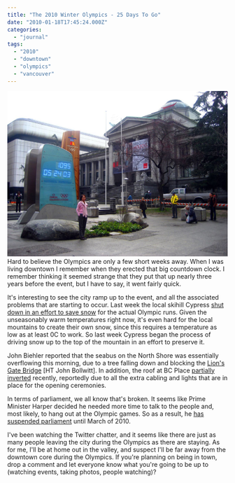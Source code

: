 ```yaml
---
title: "The 2010 Winter Olympics - 25 Days To Go"
date: "2010-01-18T17:45:24.000Z"
categories: 
  - "journal"
tags: 
  - "2010"
  - "downtown"
  - "olympics"
  - "vancouver"
---
```


![](images/391839232_7a078ecb61_o.jpg)Hard to believe the Olympics are only a few short weeks away. When I was living downtown I remember when they erected that big countdown clock. I remember thinking it seemed strange that they put that up nearly three years before the event, but I have to say, it went fairly quick.

It's interesting to see the city ramp up to the event, and all the associated problems that are starting to occur. Last week the local skihill Cypress [shut down in an effort to save snow](http://www.onthesnow.com/news/8/a/11027/cypress-mountain-shuts-down-to-save-snow-for-olympics) for the actual Olympic runs. Given the unseasonably warm temperatures right now, it's even hard for the local mountains to create their own snow, since this requires a temperature as low as at least 0C to work. So last week Cypress began the process of driving snow up to the top of the mountain in an effort to preserve it.

John Biehler reported that the seabus on the North Shore was essentially overflowing this morning, due to a tree falling down and blocking the [Lion's Gate Bridge](http://twitpic.com/ynwy1) \[HT John Bollwitt\]. In addition, the roof at BC Place [partially inverted](http://vancouver.24hrs.ca/News/local/2010/01/18/12512016.html) recently, reportedly due to all the extra cabling and lights that are in place for the opening ceremonies.

In terms of parliament, we all know that's broken. It seems like Prime Minister Harper decided he needed more time to talk to the people and, most likely, to hang out at the Olympic games. So as a result, he [has suspended parliament](http://www.theinternationalonline.com/articles/115-canadian-parliament-suspended-at-request) until March of 2010.

I've been watching the Twitter chatter, and it seems like there are just as many people leaving the city during the Olympics as there are staying. As for me, I'll be at home out in the valley, and suspect I'll be far away from the downtown core during the Olympics. If you're planning on being in town, drop a comment and let everyone know what you're going to be up to (watching events, taking photos, people watching)?
